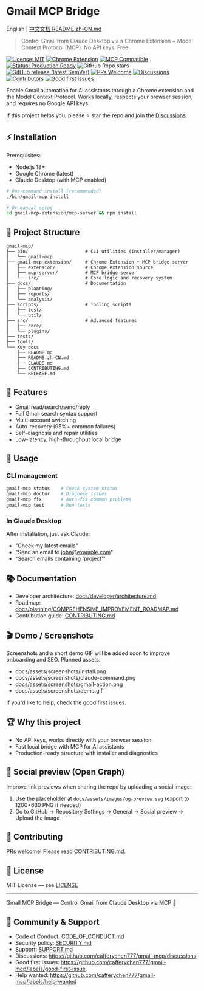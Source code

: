 # Gmail MCP Bridge

English | [中文文档 README.zh-CN.md](./README.zh-CN.md)

> Control Gmail from Claude Desktop via a Chrome Extension + Model Context Protocol (MCP). No API keys. Free.

[![License: MIT](https://img.shields.io/badge/License-MIT-yellow.svg)](https://opensource.org/licenses/MIT)
[![Chrome Extension](https://img.shields.io/badge/Chrome-Extension-blue.svg)](https://developer.chrome.com/docs/extensions/)
[![MCP Compatible](https://img.shields.io/badge/MCP-Compatible-green.svg)](https://modelcontextprotocol.io/)
[![Status: Production Ready](https://img.shields.io/badge/Status-Production%20Ready-brightgreen.svg)](https://github.com/cafferychen777/gmail-mcp)
![GitHub Repo stars](https://img.shields.io/github/stars/cafferychen777/gmail-mcp?style=social)
[![GitHub release (latest SemVer)](https://img.shields.io/github/v/release/cafferychen777/gmail-mcp?sort=semver)](https://github.com/cafferychen777/gmail-mcp/releases)
[![PRs Welcome](https://img.shields.io/badge/PRs-welcome-brightgreen.svg)](CONTRIBUTING.md)
[![Discussions](https://img.shields.io/github/discussions/cafferychen777/gmail-mcp)](https://github.com/cafferychen777/gmail-mcp/discussions)
[![Contributors](https://img.shields.io/github/contributors/cafferychen777/gmail-mcp)](https://github.com/cafferychen777/gmail-mcp/graphs/contributors)
[![Good first issues](https://img.shields.io/github/issues-search?query=repo%3Acafferychen777%2Fgmail-mcp%20label%3A%22good-first-issue%22%20state%3Aopen&label=good%20first%20issues)](https://github.com/cafferychen777/gmail-mcp/labels/good-first-issue)

Enable Gmail automation for AI assistants through a Chrome extension and the Model Context Protocol. Works locally, respects your browser session, and requires no Google API keys.

If this project helps you, please ⭐ star the repo and join the [Discussions](https://github.com/cafferychen777/gmail-mcp/discussions).

## ⚡ Installation

Prerequisites:
- Node.js 18+
- Google Chrome (latest)
- Claude Desktop (with MCP enabled)

```bash
# One-command install (recommended)
./bin/gmail-mcp install

# Or manual setup
cd gmail-mcp-extension/mcp-server && npm install
```

## 📁 Project Structure

```
gmail-mcp/
├── bin/                     # CLI utilities (installer/manager)
│   └── gmail-mcp
├── gmail-mcp-extension/     # Chrome Extension + MCP bridge server
│   ├── extension/           # Chrome extension source
│   ├── mcp-server/          # MCP bridge server
│   └── src/                 # Core logic and recovery system
├── docs/                    # Documentation
│   ├── planning/
│   ├── reports/
│   └── analysis/
├── scripts/                 # Tooling scripts
│   ├── test/
│   └── util/
├── src/                     # Advanced features
│   ├── core/
│   └── plugins/
├── tests/
├── tools/
└── Key docs
    ├── README.md
    ├── README.zh-CN.md
    ├── CLAUDE.md
    ├── CONTRIBUTING.md
    └── RELEASE.md
```

## 🚀 Features

- Gmail read/search/send/reply
- Full Gmail search syntax support
- Multi-account switching
- Auto-recovery (95%+ common failures)
- Self-diagnosis and repair utilities
- Low-latency, high-throughput local bridge

## 🎯 Usage

### CLI management

```bash
gmail-mcp status    # Check system status
gmail-mcp doctor    # Diagnose issues
gmail-mcp fix       # Auto-fix common problems
gmail-mcp test      # Run tests
```

### In Claude Desktop

After installation, just ask Claude:
- "Check my latest emails"
- "Send an email to john@example.com"
- "Search emails containing 'project'"

## 📚 Documentation

- Developer architecture: [docs/developer/architecture.md](docs/developer/architecture.md)
- Roadmap: [docs/planning/COMPREHENSIVE_IMPROVEMENT_ROADMAP.md](docs/planning/COMPREHENSIVE_IMPROVEMENT_ROADMAP.md)
- Contribution guide: [CONTRIBUTING.md](CONTRIBUTING.md)

## 🎬 Demo / Screenshots

Screenshots and a short demo GIF will be added soon to improve onboarding and SEO. Planned assets:

- docs/assets/screenshots/install.png
- docs/assets/screenshots/claude-command.png
- docs/assets/screenshots/gmail-action.png
- docs/assets/screenshots/demo.gif

If you'd like to help, check the good first issues.

## 🏆 Why this project

- No API keys, works directly with your browser session
- Fast local bridge with MCP for AI assistants
- Production-ready structure with installer and diagnostics

## 🔗 Social preview (Open Graph)

Improve link previews when sharing the repo by uploading a social image:

1. Use the placeholder at `docs/assets/images/og-preview.svg` (export to 1200×630 PNG if needed)
2. Go to GitHub → Repository Settings → General → Social preview → Upload the image

## 🤝 Contributing

PRs welcome! Please read [CONTRIBUTING.md](CONTRIBUTING.md).

## 📄 License

MIT License — see [LICENSE](LICENSE)

---

Gmail MCP Bridge — Control Gmail from Claude Desktop via MCP 🚀

## 🧭 Community & Support

- Code of Conduct: [CODE_OF_CONDUCT.md](CODE_OF_CONDUCT.md)
- Security policy: [SECURITY.md](SECURITY.md)
- Support: [SUPPORT.md](SUPPORT.md)
- Discussions: https://github.com/cafferychen777/gmail-mcp/discussions
- Good first issues: https://github.com/cafferychen777/gmail-mcp/labels/good-first-issue
- Help wanted: https://github.com/cafferychen777/gmail-mcp/labels/help-wanted